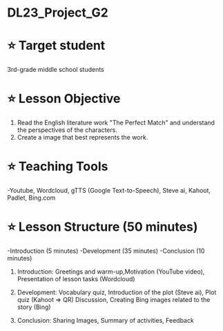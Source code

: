 # DL23_Project_G2

# ⭐ Target student
3rd-grade middle school students

# ⭐ Lesson Objective
1. Read the English literature work "The Perfect Match" and understand the perspectives of the characters.
2. Create a image that best represents the work.

# ⭐ Teaching Tools
-Youtube, Wordcloud, gTTS (Google Text-to-Speech), Steve ai, Kahoot, Padlet, Bing.com

# ⭐ Lesson Structure (50 minutes)
-Introduction (5 minutes)
-Development (35 minutes)
-Conclusion (10 minutes)

1. Introduction: 
Greetings and warm-up,Motivation (YouTube video), Presentation of lesson tasks (Wordcloud)

2. Development: 
Vocabulary quiz, Introduction of the plot (Steve ai), Plot quiz (Kahoot => QR)
Discussion, Creating Bing images related to the story (Bing)

3. Conclusion: 
Sharing Images, Summary of activities, 
Feedback
